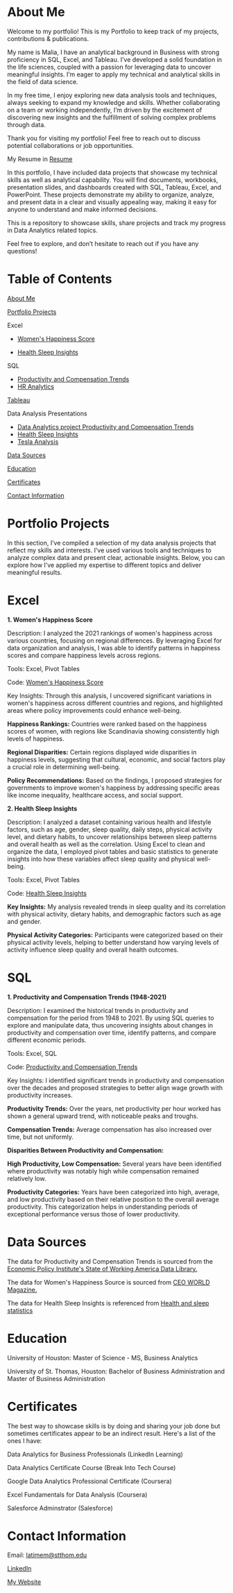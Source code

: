 # About Me

Welcome to my portfolio! This is my Portfolio to keep track of my projects, contributions & publications.

My name is Malia, I have an analytical background in Business with strong proficiency in SQL, Excel, and Tableau. I’ve developed a solid foundation in the life sciences, coupled with a passion for leveraging data to uncover meaningful insights. I’m eager to apply my technical and analytical skills in the field of data science. 

In my free time, I enjoy exploring new data analysis tools and techniques, always seeking to expand my knowledge and skills. Whether collaborating on a team or working independently, I’m driven by the excitement of discovering new insights and the fulfillment of solving complex problems through data.

Thank you for visiting my portfolio! Feel free to reach out to discuss potential collaborations or job opportunities.

My Resume in [Resume](https://github.com/Maliacarolinee/SQL/blob/main/Resume.pdf)

In this portfolio, I have included data projects that showcase my technical skills as well as analytical capability. You will find documents, workbooks, presentation slides, and dashboards created with SQL, Tableau, Excel, and PowerPoint. These projects demonstrate my ability to organize, analyze, and present data in a clear and visually appealing way, making it easy for anyone to understand and make informed decisions.

This is a repository to showcase skills, share projects and track my progress in Data Analytics related topics.

Feel free to explore, and don’t hesitate to reach out if you have any questions!

# Table of Contents

[About Me](https://github.com/Maliacarolinee/SQL/blob/main/README.md#about-me)

[Portfolio Projects](https://github.com/Maliacarolinee/SQL/blob/main/README.md#Portfolio-projects)

Excel

- [Women's Happiness Score](https://github.com/Maliacarolinee/Data-Analyst-Portfolio/blob/main/2021%20Womens%20Happiness%20Rankings%20by%20Country%20Dataset.xlsx)

- [Health Sleep Insights](https://github.com/Maliacarolinee/Data-Analyst-Portfolio/blob/main/Health%20Sleep%20Insights.xlsx)

SQL
- [Productivity and Compensation Trends](https://github.com/Maliacarolinee/SQL/blob/main/Productivity%20and%20Compensation%20Trends%20(1948-2021).sql)
- [HR Analytics](https://github.com/Maliacarolinee/SQL/blob/main/HR%20Analytics.sql)

[Tableau](https://public.tableau.com/app/profile/malia.latimer)


Data Analysis Presentations
- [Data Analytics project Productivity and Compensation Trends](https://github.com/Maliacarolinee/SQL/blob/main/Data%20Analytics%20project%20Productivity%20and%20Compensation%20Trends.pdf)
- [Health Sleep Insights](https://github.com/Maliacarolinee/Data-Analyst-Portfolio/blob/main/Health%20Sleep%20Insights.pdf)
- [Tesla Analysis](fakeurl.com)

[Data Sources](https://github.com/Maliacarolinee/SQL/blob/main/README.md#Data-sources)

[Education](https://github.com/Maliacarolinee/SQL/blob/main/README.md#education)

[Certificates](https://github.com/Maliacarolinee/SQL/blob/main/README.md#certificates)

[Contact Information](https://github.com/Maliacarolinee/SQL/blob/main/README.md#Contact-information)

# Portfolio Projects

In this section, I’ve compiled a selection of my data analysis projects that reflect my skills and interests. I’ve used various tools and techniques to analyze complex data and present clear, actionable insights. Below, you can explore how I’ve applied my expertise to different topics and deliver meaningful results.

# Excel

**1. Women's Happiness Score**

Description: I analyzed the 2021 rankings of women's happiness across various countries, focusing on regional differences. By leveraging Excel for data organization and analysis, I was able to identify patterns in happiness scores and compare happiness levels across regions.


Tools: Excel, Pivot Tables

Code: [Women's Happiness Score](https://github.com/Maliacarolinee/Data-Analyst-Portfolio/blob/main/2021%20Womens%20Happiness%20Rankings%20by%20Country%20Dataset.xlsx)

Key Insights: Through this analysis, I uncovered significant variations in women's happiness across different countries and regions, and highlighted areas where policy improvements could enhance well-being.

**Happiness Rankings:** Countries were ranked based on the happiness scores of women, with regions like Scandinavia showing consistently high levels of happiness. 

**Regional Disparities:** Certain regions displayed wide disparities in happiness levels, suggesting that cultural, economic, and social factors play a crucial role in determining well-being.


**Policy Recommendations:** Based on the findings, I proposed strategies for governments to improve women's happiness by addressing specific areas like income inequality, healthcare access, and social support.

**2. Health Sleep Insights**

Description: I analyzed a dataset containing various health and lifestyle factors, such as age, gender, sleep quality, daily steps, physical activity level, and dietary habits, to uncover relationships between sleep patterns and overall health as well as the correlation. Using Excel to clean and organize the data, I employed pivot tables and basic statistics to generate insights into how these variables affect sleep quality and physical well-being.

Tools: Excel, Pivot Tables

Code: [Health Sleep Insights](https://github.com/Maliacarolinee/Data-Analyst-Portfolio/blob/main/Health%20Sleep%20Insights.xlsx)

**Key Insights:** My analysis revealed trends in sleep quality and its correlation with physical activity, dietary habits, and demographic factors such as age and gender.

**Physical Activity Categories:** Participants were categorized based on their physical activity levels, helping to better understand how varying levels of activity influence sleep quality and overall health outcomes.

# SQL

**1. Productivity and Compensation Trends (1948-2021)**


Description: I examined the historical trends in productivity and compensation for the period from 1948 to 2021. By using SQL queries to explore and manipulate data, thus uncovering insights about changes in productivity and compensation over time, identify patterns, and compare different economic periods.


Tools: Excel, SQL

Code: [Productivity and Compensation Trends](https://github.com/Maliacarolinee/SQL/blob/main/Productivity%20and%20Compensation%20Trends%20(1948-2021).sql)


Key Insights: I identified significant trends in productivity and compensation over the decades and proposed strategies to better align wage growth with productivity increases.

**Productivity Trends:** Over the years, net productivity per hour worked has shown a general upward trend, with noticeable peaks and troughs. 

**Compensation Trends:** Average compensation has also increased over time, but not uniformly. 


**Disparities Between Productivity and Compensation:** 

**High Productivity, Low Compensation:** Several years have been identified where productivity was notably high while compensation remained relatively low. 

**Productivity Categories:** Years have been categorized into high, average, and low productivity based on their relative position to the overall average productivity. This categorization helps in understanding periods of exceptional performance versus those of lower productivity. 

# Data Sources

The data for Productivity and Compensation Trends is sourced from the [Economic Policy Institute's State of Working America Data Library.](https://www.epi.org/data/) 

The data for Women's Happiness Source is sourced from [CEO WORLD Magazine.](https://ceoworld.biz/2021/06/11/the-worlds-best-countries-for-women-2021/)

The data for Health Sleep Insights is referenced from [Health and sleep statistics](https://www.kaggle.com/datasets/hanaksoy/health-and-sleep-statistics/data)

# Education

University of Houston: Master of Science - MS, Business Analytics


University of St. Thomas, Houston: Bachelor of Business Administration and Master of Business Administration

# Certificates

The best way to showcase skills is by doing and sharing your job done but sometimes certificates appear to be an indirect result. Here's a list of the ones I have:



Data Analytics for Business Professionals (LinkedIn Learning)

Data Analytics Certificate Course (Break Into Tech Course)

Google Data Analytics Professional Certificate (Coursera)

Excel Fundamentals for Data Analysis (Coursera)

Salesforce Adminstrator (Salesforce)


# Contact Information

Email: latimem@stthom.edu

[LinkedIn](https://www.linkedin.com/in/malia-c-latimer/)

[My Website](https://linktr.ee/maliacarolinee)

